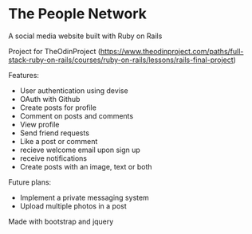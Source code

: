 # The People Network

A social media website built with Ruby on Rails 

Project for TheOdinProject
(https://www.theodinproject.com/paths/full-stack-ruby-on-rails/courses/ruby-on-rails/lessons/rails-final-project)

Features: 
- User authentication using devise
- OAuth with Github
- Create posts for profile
- Comment on posts and comments
- View profile
- Send friend requests
- Like a post or comment
- recieve welcome email upon sign up
- receive notifications
- Create posts with an image, text or both

Future plans:
- Implement a private messaging system
- Upload multiple photos in a post


Made with bootstrap and jquery
